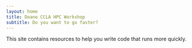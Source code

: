 ```yaml
---
layout: home
title: Doane CCLA HPC Workshop
subtitle: Do you want to go faster? 
---
```


This site contains resources to help you write code that runs more
quickly. 